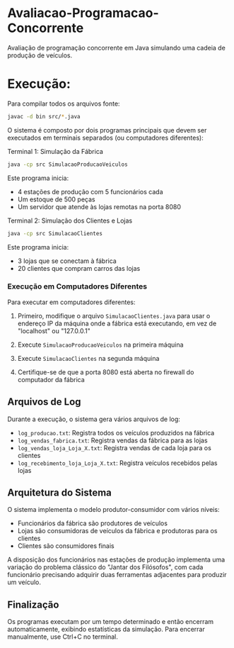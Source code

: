 # Avaliacao-Programacao-Concorrente
Avaliação de programação concorrente em Java simulando uma cadeia de produção de veículos.

# Execução:

Para compilar todos os arquivos fonte:

```bash
javac -d bin src/*.java
```

O sistema é composto por dois programas principais que devem ser executados em terminais separados (ou computadores diferentes):

Terminal 1: Simulação da Fábrica

```bash
java -cp src SimulacaoProducaoVeiculos
```

Este programa inicia:
- 4 estações de produção com 5 funcionários cada
- Um estoque de 500 peças
- Um servidor que atende às lojas remotas na porta 8080

Terminal 2: Simulação dos Clientes e Lojas

```bash
java -cp src SimulacaoClientes
```

Este programa inicia:
- 3 lojas que se conectam à fábrica
- 20 clientes que compram carros das lojas

### Execução em Computadores Diferentes

Para executar em computadores diferentes:

1. Primeiro, modifique o arquivo `SimulacaoClientes.java` para usar o endereço IP da máquina onde a fábrica está executando, em vez de "localhost" ou "127.0.0.1"

2. Execute `SimulacaoProducaoVeiculos` na primeira máquina

3. Execute `SimulacaoClientes` na segunda máquina

4. Certifique-se de que a porta 8080 está aberta no firewall do computador da fábrica

## Arquivos de Log

Durante a execução, o sistema gera vários arquivos de log:

- `log_producao.txt`: Registra todos os veículos produzidos na fábrica
- `log_vendas_fabrica.txt`: Registra vendas da fábrica para as lojas
- `log_vendas_loja_Loja_X.txt`: Registra vendas de cada loja para os clientes
- `log_recebimento_loja_Loja_X.txt`: Registra veículos recebidos pelas lojas

## Arquitetura do Sistema

O sistema implementa o modelo produtor-consumidor com vários níveis:
- Funcionários da fábrica são produtores de veículos
- Lojas são consumidoras de veículos da fábrica e produtoras para os clientes
- Clientes são consumidores finais

A disposição dos funcionários nas estações de produção implementa uma variação do problema clássico do "Jantar dos Filósofos", com cada funcionário precisando adquirir duas ferramentas adjacentes para produzir um veículo.

## Finalização

Os programas executam por um tempo determinado e então encerram automaticamente, exibindo estatísticas da simulação. Para encerrar manualmente, use Ctrl+C no terminal.